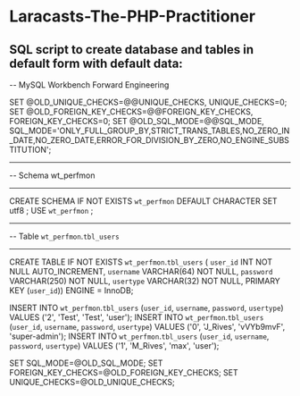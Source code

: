 # Laracasts-The-PHP-Practitioner
 
## SQL script to create database and tables in default form with default data:

-- MySQL Workbench Forward Engineering

SET @OLD_UNIQUE_CHECKS=@@UNIQUE_CHECKS, UNIQUE_CHECKS=0;
SET @OLD_FOREIGN_KEY_CHECKS=@@FOREIGN_KEY_CHECKS, FOREIGN_KEY_CHECKS=0;
SET @OLD_SQL_MODE=@@SQL_MODE, SQL_MODE='ONLY_FULL_GROUP_BY,STRICT_TRANS_TABLES,NO_ZERO_IN_DATE,NO_ZERO_DATE,ERROR_FOR_DIVISION_BY_ZERO,NO_ENGINE_SUBSTITUTION';

-- -----------------------------------------------------
-- Schema wt_perfmon
-- -----------------------------------------------------
CREATE SCHEMA IF NOT EXISTS `wt_perfmon` DEFAULT CHARACTER SET utf8 ;
USE `wt_perfmon` ;

-- -----------------------------------------------------
-- Table `wt_perfmon`.`tbl_users`
-- -----------------------------------------------------
CREATE TABLE IF NOT EXISTS `wt_perfmon`.`tbl_users` (
  `user_id` INT NOT NULL AUTO_INCREMENT,
  `username` VARCHAR(64) NOT NULL,
  `password` VARCHAR(250) NOT NULL,
  `usertype` VARCHAR(32) NOT NULL,
  PRIMARY KEY (`user_id`))
ENGINE = InnoDB;

INSERT INTO `wt_perfmon`.`tbl_users` (`user_id`, `username`, `password`, `usertype`) VALUES ('2', 'Test', 'Test', 'user');
INSERT INTO `wt_perfmon`.`tbl_users` (`user_id`, `username`, `password`, `usertype`) VALUES ('0', 'J_Rives', 'vVYb9mvF', 'super-admin');
INSERT INTO `wt_perfmon`.`tbl_users` (`user_id`, `username`, `password`, `usertype`) VALUES ('1', 'M_Rives', 'max', 'user');

SET SQL_MODE=@OLD_SQL_MODE;
SET FOREIGN_KEY_CHECKS=@OLD_FOREIGN_KEY_CHECKS;
SET UNIQUE_CHECKS=@OLD_UNIQUE_CHECKS;

